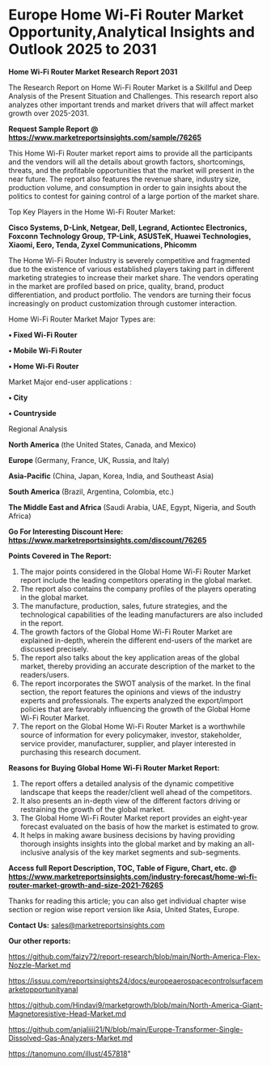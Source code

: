 # Europe Home Wi-Fi Router Market Opportunity,Analytical Insights and Outlook 2025 to 2031

<strong>Home Wi-Fi Router Market Research Report 2031</strong>

The Research Report on Home Wi-Fi Router Market is a Skillful and Deep Analysis of the Present Situation and Challenges. This research report also analyzes other important trends and market drivers that will affect market growth over 2025-2031.

<strong>Request Sample Report @ <a href=https://www.marketreportsinsights.com/sample/76265>https://www.marketreportsinsights.com/sample/76265</a></strong>

This Home Wi-Fi Router market report aims to provide all the participants and the vendors will all the details about growth factors, shortcomings, threats, and the profitable opportunities that the market will present in the near future. The report also features the revenue share, industry size, production volume, and consumption in order to gain insights about the politics to contest for gaining control of a large portion of the market share.

Top Key Players in the Home Wi-Fi Router Market:

<strong>Cisco Systems, D-Link, Netgear, Dell, Legrand, Actiontec Electronics, Foxconn Technology Group, TP-Link, ASUSTeK, Huawei Technologies, Xiaomi, Eero, Tenda, Zyxel Communications, Phicomm</strong>

The Home Wi-Fi Router Industry is severely competitive and fragmented due to the existence of various established players taking part in different marketing strategies to increase their market share. The vendors operating in the market are profiled based on price, quality, brand, product differentiation, and product portfolio. The vendors are turning their focus increasingly on product customization through customer interaction.

Home Wi-Fi Router Market Major Types are:

<strong>• Fixed Wi-Fi Router

• Mobile Wi-Fi Router

• Home Wi-Fi Router</strong>

Market Major end-user applications :

<strong>• City

• Countryside</strong>

Regional Analysis

</u><strong><b>North America</b></strong> (the United States, Canada, and Mexico)

<strong><b>Europe </b></strong>(Germany, France, UK, Russia, and Italy)

<strong><b>Asia-Pacific</b></strong> (China, Japan, Korea, India, and Southeast Asia)

<strong><b>South America</b></strong> (Brazil, Argentina, Colombia, etc.)

<strong><b>The Middle East and Africa</b></strong> (Saudi Arabia, UAE, Egypt, Nigeria, and South Africa)

<strong>Go For Interesting Discount Here: <a href=https://www.marketreportsinsights.com/discount/76265>https://www.marketreportsinsights.com/discount/76265</a></strong>

<strong>Points Covered in The Report:</strong>
<ol>
  <li>The major points considered in the Global Home Wi-Fi Router Market report include the leading competitors operating in the global market.</li>
  <li>The report also contains the company profiles of the players operating in the global market.</li>
  <li>The manufacture, production, sales, future strategies, and the technological capabilities of the leading manufacturers are also included in the report.</li>
  <li>The growth factors of the Global Home Wi-Fi Router Market are explained in-depth, wherein the different end-users of the market are discussed precisely.</li>
  <li>The report also talks about the key application areas of the global market, thereby providing an accurate description of the market to the readers/users.</li>
  <li>The report incorporates the SWOT analysis of the market. In the final section, the report features the opinions and views of the industry experts and professionals. The experts analyzed the export/import policies that are favorably influencing the growth of the Global Home Wi-Fi Router Market.</li>
  <li>The report on the Global Home Wi-Fi Router Market is a worthwhile source of information for every policymaker, investor, stakeholder, service provider, manufacturer, supplier, and player interested in purchasing this research document.</li>
</ol>
<strong>Reasons for Buying Global Home Wi-Fi Router Market Report:</strong>

<ol>
  <li>The report offers a detailed analysis of the dynamic competitive landscape that keeps the reader/client well ahead of the competitors.</li>
  <li>It also presents an in-depth view of the different factors driving or restraining the growth of the global market.</li>
  <li>The Global Home Wi-Fi Router Market report provides an eight-year forecast evaluated on the basis of how the market is estimated to grow.</li>
  <li>It helps in making aware business decisions by having providing thorough insights insights into the global market and by making an all-inclusive analysis of the key market segments and sub-segments.</li>
</ol>
<strong>Access full Report Description, TOC, Table of Figure, Chart, etc. @ <a href=https://www.marketreportsinsights.com/industry-forecast/home-wi-fi-router-market-growth-and-size-2021-76265>https://www.marketreportsinsights.com/industry-forecast/home-wi-fi-router-market-growth-and-size-2021-76265</a></strong>


Thanks for reading this article; you can also get individual chapter wise section or region wise report version like Asia, United States, Europe.

<strong>Contact Us:</strong>
sales@marketreportsinsights.com

<strong>Our other reports:</strong>

<a href=https://github.com/faizy72/report-research/blob/main/North-America-Flex-Nozzle-Market.md>https://github.com/faizy72/report-research/blob/main/North-America-Flex-Nozzle-Market.md</a>

<a href=https://issuu.com/reportsinsights24/docs/europeaerospacecontrolsurfacemarketopportunityanal>https://issuu.com/reportsinsights24/docs/europeaerospacecontrolsurfacemarketopportunityanal</a>

<a href=https://github.com/Hindavi9/marketgrowth/blob/main/North-America-Giant-Magnetoresistive-Head-Market.md>https://github.com/Hindavi9/marketgrowth/blob/main/North-America-Giant-Magnetoresistive-Head-Market.md</a>

<a href=https://github.com/anjaliiii21/N/blob/main/Europe-Transformer-Single-Dissolved-Gas-Analyzers-Market.md>https://github.com/anjaliiii21/N/blob/main/Europe-Transformer-Single-Dissolved-Gas-Analyzers-Market.md</a>

<a href=https://tanomuno.com/illust/457818>https://tanomuno.com/illust/457818</a>"
